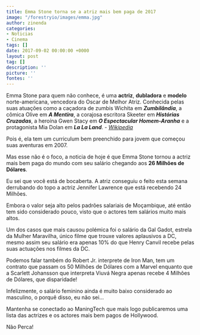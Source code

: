 ```yaml
---
title: Emma Stone torna se a atriz mais bem paga de 2017
image: "/forestryio/images/emma.jpg"
author: zinenda
categories:
- Noticias
- Cinema
tags: []
date: 2017-09-02 00:00:00 +0000
layout: post
tag: []
description: ''
picture: ''
fontes: ''
---
```



Emma Stone para quem não conhece, é uma **actriz**, **dubladora** e **modelo** norte-americana, vencedora do Oscar de Melhor Atriz. Conhecida pelas suas atuações como a caçadora de zumbis Wichita em ***Zumbilândia***, a cômica Olive em ***A Mentira***, a corajosa escritora Skeeter em ***Histórias Cruzadas***, a heroína Gwen Stacy em ***O Espectacular Homem-Aranha*** e a protagonista Mia Dolan em ***La La Land***. - *[Wikipedia](https://pt.wikipedia.org/wiki/Emma_Stone)*

Pois é, ela tem um curriculum bem preenchido para jovem que começou suas aventuras em 2007.

Mas esse não é o foco, a noticia de hoje é que Emma Stone tornou a actriz mais bem paga do mundo com seu salário chegando aos **26 Milhões de Dólares**.

Eu sei que você está de bocaberta. A atriz conseguiu o feito esta semana derrubando do topo a actriz Jennifer Lawrence que está recebendo 24 Milhões.

Embora o valor seja alto pelos padrões salariais de Moçambique, até então tem sido considerado pouco, visto que o actores tem salários muito mais altos.

Um dos casos que mais causou polémica foi o salário da Gal Gadot, estrela da Mulher Maravilha, único filme que trouxe valores aplausivos a DC, mesmo assim seu salário era apenas 10% do que Henry Canvil recebe pelas suas actuações nos filmes da DC.

Podemos falar também do Robert Jr. interprete de Iron Man, tem um contrato que passam os 50 Milhões de Dólares com a Marvel enquanto que a  Scarlett Johansson que interpreta Viuvá Negra apenas recebe 4 Milhões de Dólares, que disparidade!

Infelizmente, o salário feminino ainda é muito baixo considerado ao masculino, o porquê disso, eu não sei...

Mantenha se conectado ao ManingTech que mais logo publicaremos uma lista das actrizes e os actores mais bem pagos de Hollywood.

Não Perca!
